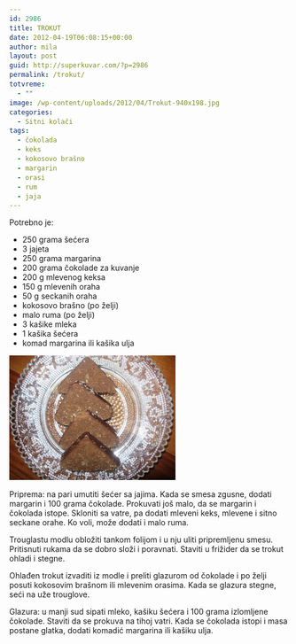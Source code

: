 ```yaml
---
id: 2986
title: TROKUT
date: 2012-04-19T06:08:15+00:00
author: mila
layout: post
guid: http://superkuvar.com/?p=2986
permalink: /trokut/
totvreme:
  - ""
image: /wp-content/uploads/2012/04/Trokut-940x198.jpg
categories:
  - Sitni kolači
tags:
  - čokolada
  - keks
  - kokosovo brašno
  - margarin
  - orasi
  - rum
  - jaja
---
```

Potrebno je:

  * 250 grama šećera
  * 3 jajeta
  * 250 grama margarina
  * 200 grama čokolade za kuvanje
  * 200 g mlevenog keksa
  * 150 g mlevenih oraha
  * 50 g seckanih oraha
  * kokosovo brašno (po želji)
  * malo ruma (po želji)
  * 3 kašike mleka
  * 1 kašika šećera
  * komad margarina ili kašika ulja

<img class="alignnone size-medium wp-image-2988" title="Trokut" src="/wp-content/uploads/2012/04/Trokut-300x225.jpg" alt="" width="300" height="225" /> 

Priprema: na pari umutiti šećer sa jajima. Kada se smesa zgusne, dodati margarin i 100 grama čokolade. Prokuvati još malo, da se margarin i čokolada istope. Skloniti sa vatre, pa dodati mleveni keks, mlevene i sitno seckane orahe. Ko voli, može dodati i malo ruma.

Trouglastu modlu obložiti tankom folijom i u nju uliti pripremljenu smesu. Pritisnuti rukama da se dobro složi i poravnati. Staviti u frižider da se trokut ohladi i stegne.

Ohlađen trokut izvaditi iz modle i preliti glazurom od čokolade i po želji posuti kokosovim brašnom ili mlevenim orasima. Kada se glazura stegne, seći na uže trouglove.

Glazura: u manji sud sipati mleko, kašiku šećera i 100 grama izlomljene čokolade. Staviti da se prokuva na tihoj vatri. Kada se čokolada istopi i masa postane glatka, dodati komadić margarina ili kašiku ulja.